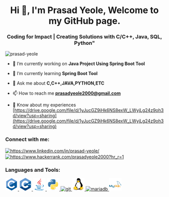 <h1 align="center">Hi 👋, I'm Prasad Yeole, Welcome to my GitHub page.</h1>
<h3 align="center">Coding for Impact | Creating Solutions with C/C++, Java, SQL, Python"</h3>

<p align="left"> <img src="https://komarev.com/ghpvc/?username=prasad-yeole&label=Profile%20views&color=0e75b6&style=flat" alt="prasad-yeole" /> </p>

- 🔭 I’m currently working on **Java Project Using Spring Boot Tool**

- 🌱 I’m currently learning **Spring Boot Tool**

- 💬 Ask me about **C,C++,JAVA,PYTHON,ETC**

- 📫 How to reach me **prasadyeole2000@gmail.com**

- 📄 Know about my experiences [https://drive.google.com/file/d/1yJucGZ9iHk6NS8exW_LWyjLg24z9oh3d/view?usp=sharing](https://drive.google.com/file/d/1yJucGZ9iHk6NS8exW_LWyjLg24z9oh3d/view?usp=sharing)

<h3 align="left">Connect with me:</h3>
<p align="left">
<a href="https://linkedin.com/in/prasad-yeole/" target="blank"><img align="center" src="https://raw.githubusercontent.com/rahuldkjain/github-profile-readme-generator/master/src/images/icons/Social/linked-in-alt.svg" alt="https://www.linkedin.com/in/prasad-yeole/" height="30" width="40" /></a>
<a href="https://www.hackerrank.com/prasadyeole2000?hr_r=1" target="blank"><img align="center" src="https://raw.githubusercontent.com/rahuldkjain/github-profile-readme-generator/master/src/images/icons/Social/hackerrank.svg" alt="https://www.hackerrank.com/prasadyeole2000?hr_r=1" height="30" width="40" /></a>
</p>

<h3 align="left">Languages and Tools:</h3>
<p align="left"> <a href="https://www.cprogramming.com/" target="_blank" rel="noreferrer"> <img src="https://raw.githubusercontent.com/devicons/devicon/master/icons/c/c-original.svg" alt="c" width="40" height="40"/> </a> <a href="https://www.w3schools.com/cpp/" target="_blank" rel="noreferrer"> <img src="https://raw.githubusercontent.com/devicons/devicon/master/icons/cplusplus/cplusplus-original.svg" alt="cplusplus" width="40" height="40"/> </a> <a href="https://www.java.com" target="_blank" rel="noreferrer"> <img src="https://raw.githubusercontent.com/devicons/devicon/master/icons/java/java-original.svg" alt="java" width="40" height="40"/> </a> <a href="https://www.python.org" target="_blank" rel="noreferrer"> <img src="https://raw.githubusercontent.com/devicons/devicon/master/icons/python/python-original.svg" alt="python" width="40" height="40"/> </a><a href="https://git-scm.com/" target="_blank" rel="noreferrer"> <img src="https://www.vectorlogo.zone/logos/git-scm/git-scm-icon.svg" alt="git" width="40" height="40"/> </a> <a href="https://www.linux.org/" target="_blank" rel="noreferrer"> <img src="https://raw.githubusercontent.com/devicons/devicon/master/icons/linux/linux-original.svg" alt="linux" width="40" height="40"/> </a> <a href="https://mariadb.org/" target="_blank" rel="noreferrer"> <img src="https://www.vectorlogo.zone/logos/mariadb/mariadb-icon.svg" alt="mariadb" width="40" height="40"/> </a> <a href="https://www.mysql.com/" target="_blank" rel="noreferrer"> <img src="https://raw.githubusercontent.com/devicons/devicon/master/icons/mysql/mysql-original-wordmark.svg" alt="mysql" width="40" height="40"/> </a>  </p>

<!--<p><img align="center" src="https://github-readme-stats.vercel.app/api/top-langs?username=prasad-yeole&show_icons=true&locale=en&layout=compact" alt="prasad-yeole" /></p> -->

<!--<p>&nbsp;<img align="center" src="https://github-readme-stats.vercel.app/api?username=prasad-yeole&show_icons=true&locale=en" alt="prasad-yeole" /></p> -->

<!--<p><img align="center" src="https://github-readme-streak-stats.herokuapp.com/?user=prasad-yeole&" alt="prasad-yeole" /></p> -->

